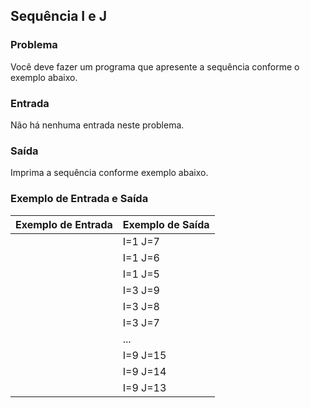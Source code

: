 
## Sequência I e J

### Problema

Você deve fazer um programa que apresente a sequência conforme o exemplo abaixo.

### Entrada

Não há nenhuma entrada neste problema.

### Saída

Imprima a sequência conforme exemplo abaixo.

### Exemplo de Entrada e Saída

| Exemplo de Entrada | Exemplo de Saída |
|--------------------|------------------|
|                    | I=1 J=7          |
|                    | I=1 J=6          |
|                    | I=1 J=5          |
|                    | I=3 J=9          |
|                    | I=3 J=8          |
|                    | I=3 J=7          |
|                    | ...              |
|                    | I=9 J=15         |
|                    | I=9 J=14         |
|                    | I=9 J=13         |
